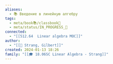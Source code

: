 ```yaml
---
aliases:
  - 📚 Введение в линейную алгебру
tags:
  - meta/book📚/classbook📖
  - meta/status/IN_PROGRESS_🌿
connected:
  - "[[512.64  Linear algebra MOC]]"
author:
  - "[[👤 Strang, Gilbert]]"
created: 2024-01-13 18:26
family: "[[🎓 18.06SC Linear Algebra - Strang]]"
---
```




